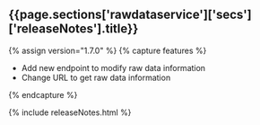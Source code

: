 <h2 id="{{page.sections['rawdataservice']['secs']['releaseNotes'].anchor}}">{{page.sections['rawdataservice']['secs']['releaseNotes'].title}}</h2>

<p></p>

{% assign version="1.7.0" %}
{% capture features %}
    <ul>
      <li>Add new endpoint to modify raw data information</li>
      <li>Change URL to get raw data information</li>
    </ul>
{% endcapture %}

{% include releaseNotes.html %}

